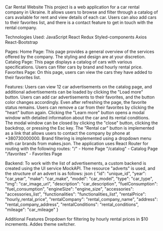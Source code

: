 
Car Rental Website
This project is a web application for a car rental company in Ukraine. It allows users to browse and filter through a catalog of cars available for rent and view details of each car. Users can also add cars to their favorites list, and there is a contact feature to get in touch with the rental company.

Technologies Used:
JavaScript
React
Redux
Styled-components
Axios
React-Bootstrap

Pages:
Home Page: This page provides a general overview of the services offered by the company. The styling and design are at your discretion.
Catalog Page: This page displays a catalog of cars with various specifications. Users can filter cars by brand and hourly rental price.
Favorites Page: On this page, users can view the cars they have added to their favorites list.

Features:
Users can view 12 car advertisements on the catalog page, and additional advertisements can be loaded by clicking the "Load more" button.
Users can add car advertisements to their favorites, and the button color changes accordingly. Even after refreshing the page, the favorite status remains.
Users can remove a car from their favorites by clicking the "heart" button again.
Clicking the "Learn more" button opens a modal window with detailed information about the car and its rental conditions.
The modal window can be closed by clicking the "close" button, clicking the backdrop, or pressing the Esc key.
The "Rental car" button is implemented as a link that allows users to contact the company by phone at +380730000000.
Brand filtering is implemented using a dropdown menu with car brands from makes.json.
The application uses React Router for routing with the following routes:
"/" - Home Page
"/catalog" - Catalog Page
"/favorites" - Favorites Page

Backend:
To work with the list of advertisements, a custom backend is created using the UI service MockAPI. The resource "adverts" is used, and the structure of an advert is as follows:
json
{
  "id": "unique_id",
  "year": "car_year",
  "make": "car_make",
  "model": "car_model",
  "type": "car_type",
  "img": "car_image_url",
  "description": "car_description",
  "fuelConsumption": "fuel_consumption",
  "engineSize": "engine_size",
  "accessories": "accessories_list",
  "functionalities": "functionalities_list",
  "rentalPrice": "hourly_rental_price",
  "rentalCompany": "rental_company_name",
  "address": "rental_company_address",
  "rentalConditions": "rental_conditions",
  "mileage": "car_mileage"
}

Additional Features
Dropdown for filtering by hourly rental prices in $10 increments.
Addes theme switcher.
